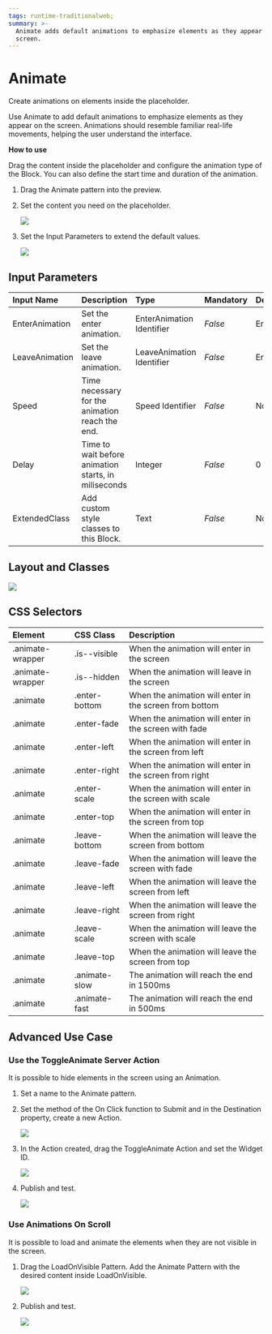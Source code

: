 ```yaml
---
tags: runtime-traditionalweb;
summary: >-
  Animate adds default animations to emphasize elements as they appear on the
  screen.
---
```


# Animate

Create animations on elements inside the placeholder.

Use Animate to add default animations to emphasize elements as they appear on the screen. Animations should resemble familiar real-life movements, helping the user understand the interface.

**How to use**

Drag the content inside the placeholder and configure the animation type of the Block. You can also define the start time and duration of the animation.

1. Drag the Animate pattern into the preview.
2. Set the content you need on the placeholder.

   ![](https://github.com/danielmarquespt/docs-product/tree/e7ea3f444d5129dab245c69ab72ae091554bc4fb/src/develop/ui/patterns/web/utilities/images/animate-image-1.png%3E)

3. Set the Input Parameters to extend the default values.

   ![](https://github.com/danielmarquespt/docs-product/tree/e7ea3f444d5129dab245c69ab72ae091554bc4fb/src/develop/ui/patterns/web/utilities/images/animate-image-2.png%3E)

## Input Parameters

| **Input Name** | **Description** | **Type** | **Mandatory** | **Default Value** |
| :--- | :--- | :--- | :--- | :--- |
| EnterAnimation | Set the enter animation. | EnterAnimation Identifier | _False_ | Entities.EnterAnimation.EnterFade |
| LeaveAnimation | Set the leave animation. | LeaveAnimation Identifier | _False_ | Entities.LeaveAnimation.LeaveFade |
| Speed | Time necessary for the animation reach the end. | Speed Identifier | _False_ | None |
| Delay | Time to wait before animation starts, in miliseconds | Integer | _False_ | 0 |
| ExtendedClass | Add custom style classes to this Block. | Text | _False_ | None |

## Layout and Classes

![](https://github.com/danielmarquespt/docs-product/tree/e7ea3f444d5129dab245c69ab72ae091554bc4fb/src/develop/ui/patterns/web/utilities/images/animate-image-3.png%3E)

## CSS Selectors

| **Element** | **CSS Class** | **Description** |
| :--- | :--- | :--- |
| .animate-wrapper | .is--visible | When the animation will enter in the screen |
| .animate-wrapper | .is--hidden | When the animation will leave in the screen |
| .animate | .enter-bottom | When the animation will enter in the screen from bottom |
| .animate | .enter-fade | When the animation will enter in the screen with fade |
| .animate | .enter-left | When the animation will enter in the screen from left |
| .animate | .enter-right | When the animation will enter in the screen from right |
| .animate | .enter-scale | When the animation will enter in the screen with scale |
| .animate | .enter-top | When the animation will enter in the screen from top |
| .animate | .leave-bottom | When the animation will leave the screen from bottom |
| .animate | .leave-fade | When the animation will leave the screen with fade |
| .animate | .leave-left | When the animation will leave the screen from left |
| .animate | .leave-right | When the animation will leave the screen from right |
| .animate | .leave-scale | When the animation will leave the screen with scale |
| .animate | .leave-top | When the animation will leave the screen from top |
| .animate | .animate-slow | The animation will reach the end in 1500ms |
| .animate | .animate-fast | The animation will reach the end in 500ms |

## Advanced Use Case

### Use the ToggleAnimate Server Action

It is possible to hide elements in the screen using an Animation.

1. Set a name to the Animate pattern.
2. Set the method of the On Click function to Submit and in the Destination property, create a new Action.

   ![](https://github.com/danielmarquespt/docs-product/tree/e7ea3f444d5129dab245c69ab72ae091554bc4fb/src/develop/ui/patterns/web/utilities/images/animate-image-4.png%3E)

3. In the Action created, drag the ToggleAnimate Action and set the Widget ID.

   ![](https://github.com/danielmarquespt/docs-product/tree/e7ea3f444d5129dab245c69ab72ae091554bc4fb/src/develop/ui/patterns/web/utilities/images/animate-image-5.png%3E)

4. Publish and test.

   ![](https://github.com/danielmarquespt/docs-product/tree/e7ea3f444d5129dab245c69ab72ae091554bc4fb/src/develop/ui/patterns/web/utilities/images/animate-image-6.gif?width=600%3E)

### Use Animations On Scroll

It is possible to load and animate the elements when they are not visible in the screen.

1. Drag the LoadOnVisible Pattern. Add the Animate Pattern with the desired content inside LoadOnVisible.

   ![](https://github.com/danielmarquespt/docs-product/tree/e7ea3f444d5129dab245c69ab72ae091554bc4fb/src/develop/ui/patterns/web/utilities/images/animate-image-7.png%3E)

2. Publish and test.

   ![](https://github.com/danielmarquespt/docs-product/tree/e7ea3f444d5129dab245c69ab72ae091554bc4fb/src/develop/ui/patterns/web/utilities/images/animate-image-8.gif?width=600%3E)

